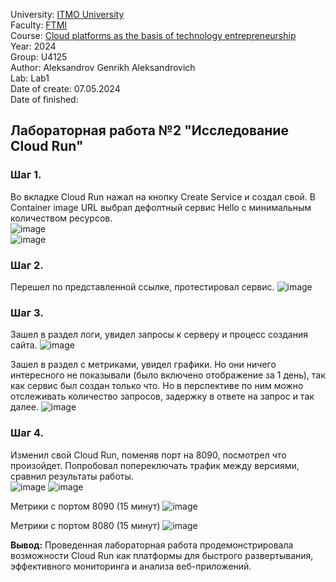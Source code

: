 University: [ITMO University](https://itmo.ru/ru/) \
Faculty: [FTMI](https://ftmi.itmo.ru) \
Course: [Cloud platforms as the basis of technology entrepreneurship](https://itmo-ict-faculty.github.io/cloud-platforms-as-the-basis-of-technology-entrepreneurship/) \
Year: 2024 \
Group: U4125 \
Author: Aleksandrov Genrikh Aleksandrovich \
Lab: Lab1 \
Date of create: 07.05.2024 \
Date of finished: 

## Лабораторная работа №2 "Исследование Cloud Run"
### Шаг 1.
Во вкладке Cloud Run нажал на кнопку Create Service и создал свой. В Container image URL выбрал дефолтный сервис Hello с минимальным количеством ресурсов.  \
![image](https://github.com/genrikhlamar/2023_2024-cloud-platforms-as-the-basis-of-technology-entrepreneurship-u4125-aleksandrov_g_a/assets/164926677/46f12cd7-313e-46fd-85c8-deba4028a654) \
![image](https://github.com/genrikhlamar/2023_2024-cloud-platforms-as-the-basis-of-technology-entrepreneurship-u4125-aleksandrov_g_a/assets/164926677/dfa2232c-a9fa-4871-bdd2-1687d2d4e408) 

### Шаг 2.
Перешел по представленной ссылке, протестировал сервис.
![image](https://github.com/genrikhlamar/2023_2024-cloud-platforms-as-the-basis-of-technology-entrepreneurship-u4125-aleksandrov_g_a/assets/164926677/439a089f-8ab3-409d-815a-aed8f01ba5a9) 

### Шаг 3.
Зашел в раздел логи, увидел запросы к серверу и процесс создания сайта.
![image](https://github.com/genrikhlamar/2023_2024-cloud-platforms-as-the-basis-of-technology-entrepreneurship-u4125-aleksandrov_g_a/assets/164926677/de66fc69-1a2f-408e-880a-a69f30472be9)

Зашел в раздел с метриками, увидел графики. Но они ничего интересного не показывали (было включено отображение за 1 день), так как сервис был создан только что. Но в перспективе по ним можно отслеживать количество запросов, задержку в ответе на запрос и так далее.
![image](https://github.com/genrikhlamar/2023_2024-cloud-platforms-as-the-basis-of-technology-entrepreneurship-u4125-aleksandrov_g_a/assets/164926677/78db1bfd-e3f9-42a0-8761-959f904e30a6)

### Шаг 4.
Изменил свой Cloud Run, поменяв порт на 8090, посмотрел что произойдет. Попробовал попереключать трафик между версиями, сравнил результаты работы. \
![image](https://github.com/genrikhlamar/2023_2024-cloud-platforms-as-the-basis-of-technology-entrepreneurship-u4125-aleksandrov_g_a/assets/164926677/2c3218ff-dee4-4551-9fc0-6e08511d1094)
![image](https://github.com/genrikhlamar/2023_2024-cloud-platforms-as-the-basis-of-technology-entrepreneurship-u4125-aleksandrov_g_a/assets/164926677/49420ae0-0181-47b6-ad04-acf4d691cc37) 

Метрики с портом 8090 (15 минут) 
![image](https://github.com/genrikhlamar/2023_2024-cloud-platforms-as-the-basis-of-technology-entrepreneurship-u4125-aleksandrov_g_a/assets/164926677/8f50df13-ec3e-46b8-95f9-6a77c642ba68) 

Метрики с портом 8080 (15 минут) 
![image](https://github.com/genrikhlamar/2023_2024-cloud-platforms-as-the-basis-of-technology-entrepreneurship-u4125-aleksandrov_g_a/assets/164926677/06cf691b-1ad7-468a-90bc-493beb9953a2) 

**Вывод:** Проведенная лабораторная работа продемонстрировала возможности Cloud Run как платформы для быстрого развертывания, эффективного мониторинга и анализа веб-приложений. 

